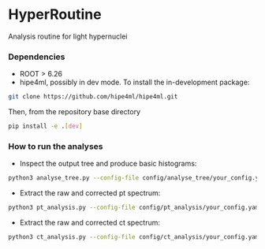 # HyperRoutine
Analysis routine for light hypernuclei

### Dependencies
- ROOT > 6.26
- hipe4ml, possibly in dev mode. To install the in-development package:

```bash
git clone https://github.com/hipe4ml/hipe4ml.git
```

Then, from the repository base directory
```bash
pip install -e .[dev]
```



### How to run the analyses
- Inspect the output tree and produce basic histograms:
```bash
python3 analyse_tree.py --config-file config/analyse_tree/your_config.yaml
```
- Extract the raw and corrected pt spectrum:
```bash
python3 pt_analysis.py --config-file config/pt_analysis/your_config.yaml
```

- Extract the raw and corrected ct spectrum:
```bash
python3 ct_analysis.py --config-file config/ct_analysis/your_config.yaml
```
